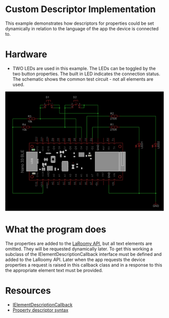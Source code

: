 # Custom Descriptor Implementation
This example demonstrates how descriptors for properties could be set dynamically in relation to the language of the app the device is connected to.

# Hardware
- TWO LEDs are used in this example. The LEDs can be toggled by the two button properties. The built in LED indicates the connection status. The schematic shows the common test circuit - not all elements are used.

![Test Circuit](GeneralSchematic_Nano33Ble.png)

# What the program does

The properties are added to the [LaRoomy API](https://api.laroomy.com/), but all text elements are omitted. They will be requested dynamically later.
To get this working a subclass of the IElementDescriptionCallback interface must be defined and added to the LaRoomy API.
Later when the app requests the device properties a request is raised in this callback class and in a response to this the appropriate element text must be
provided.

# Resources
- [IElementDescriptionCallback](https://api.laroomy.com/p/descriptor-callback.html)
- [Property descriptor syntax](https://api.laroomy.com/2023/03/property-descriptor-syntax.html)



